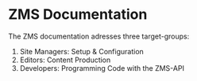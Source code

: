 # ZMS Documentation

The ZMS documentation adresses three target-groups:

1. Site Managers: Setup & Configuration
2. Editors: Content Production
3. Developers: Programming Code with the ZMS-API
